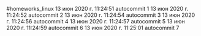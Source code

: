#homeworks_linux
13 июн 2020 г. 11:24:51
autocommit 1
13 июн 2020 г. 11:24:52
autocommit 2
13 июн 2020 г. 11:24:54
autocommit 3
13 июн 2020 г. 11:24:56
autocommit 4
13 июн 2020 г. 11:24:57
autocommit 5
13 июн 2020 г. 11:24:59
autocommit 6
13 июн 2020 г. 11:25:01
autocommit 7
